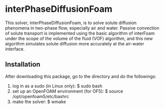 # interPhaseDiffusionFoam
This solver, interPhaseDiffusionFoam, is to solve solute diffusion phenomena in two-phase flow, especially air and water. Passive convection of solute transport is implemented using the basic algorithm of interFoam under the scope of the volume of the fluid (VOF) algorithm, and this new algorithm simulates solute diffusion more accurately at the air-water interface.

## Installation
After downloading this package, go to the directory and do the followings:
1. log in as a sudo (in Linux only): $ sudo bash
2. set up an OpenFOAM environment (for OF5): $ source /opt/openfoam5/etc/bashrc
3. make the solver: $ wmake
